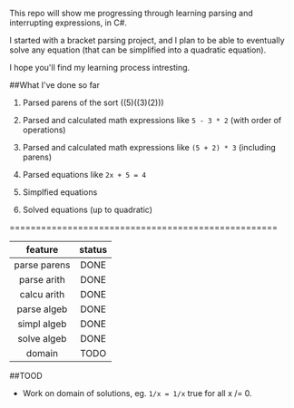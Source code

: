 This repo will show me progressing through learning parsing and interrupting expressions, in C#.

I started with a bracket parsing project, and I plan to be able to eventually solve any equation (that can be simplified into a quadratic equation). 

I hope you'll find my learning process intresting.

##What I've done so far

1. Parsed parens of the sort ((5)((3)(2))) 

2. Parsed and calculated math expressions like `5 - 3 * 2` (with order of operations) 

3. Parsed and calculated math expressions like `(5 + 2) * 3` (including parens) 

4. Parsed equations like `2x + 5 = 4`

5. Simplfied equations

6. Solved equations (up to quadratic)

===================================================

|feature|status|
|:---:|:---:|
|parse parens| DONE|
|parse arith | DONE|
|calcu arith | DONE|
|parse algeb | DONE|
|simpl algeb | DONE| 
|solve algeb | DONE| 
|domain|TODO|

##TOOD

- Work on domain of solutions, eg. `1/x = 1/x` true for all x /= 0.
